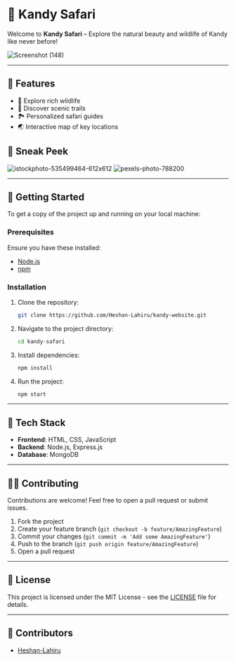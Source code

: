 # 🐘 Kandy Safari

Welcome to **Kandy Safari** – Explore the natural beauty and wildlife of Kandy like never before!

![Screenshot (148)](https://github.com/user-attachments/assets/a525d3ae-8bfc-449f-99f2-601620f0a189)


---

## 🌟 Features
- 🦁 Explore rich wildlife
- 🌲 Discover scenic trails
- 🏞️ Personalized safari guides
- 🌏 Interactive map of key locations

## 📸 Sneak Peek
![istockphoto-535499464-612x612](https://github.com/user-attachments/assets/b2138756-b513-4846-a2b3-03efb648ed67)
![pexels-photo-788200](https://github.com/user-attachments/assets/520e8aee-e82d-4bfd-8649-0a241165435b)



---

## 🚀 Getting Started

To get a copy of the project up and running on your local machine:

### Prerequisites
Ensure you have these installed:
- [Node.js](https://nodejs.org/en/) 
- [npm](https://www.npmjs.com/)

### Installation

1. Clone the repository:
    ```bash
    git clone https://github.com/Heshan-Lahiru/kandy-website.git
    ```
2. Navigate to the project directory:
    ```bash
    cd kandy-safari
    ```
3. Install dependencies:
    ```bash
    npm install
    ```
4. Run the project:
    ```bash
    npm start
    ```

---

## 🎨 Tech Stack
- **Frontend**: HTML, CSS, JavaScript
- **Backend**: Node.js, Express.js
- **Database**: MongoDB

---

## 👨‍💻 Contributing
Contributions are welcome! Feel free to open a pull request or submit issues.

1. Fork the project
2. Create your feature branch (`git checkout -b feature/AmazingFeature`)
3. Commit your changes (`git commit -m 'Add some AmazingFeature'`)
4. Push to the branch (`git push origin feature/AmazingFeature`)
5. Open a pull request

---

## 📄 License
This project is licensed under the MIT License - see the [LICENSE](LICENSE) file for details.

---

## 🙌 Contributors
- [Heshan-Lahiru](https://github.com/Heshan-Lahiru)
